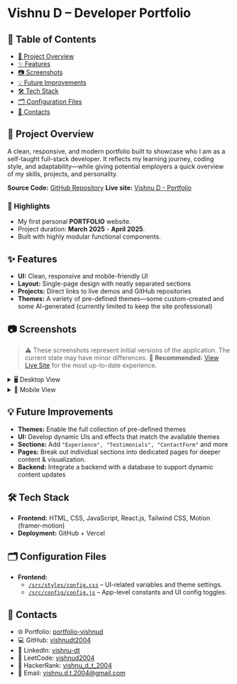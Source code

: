 # Vishnu D – Developer Portfolio

## 📑 Table of Contents

- [🚀 Project Overview](#-project-overview)
- [✨ Features](#-features)
- [📷 Screenshots](#-screenshots)
- [💡 Future Improvements](#-future-improvements)
- [🛠 Tech Stack](#-tech-stack)
- [🗂 Configuration Files](#-configuration-files)
- [🔗 Contacts](#-contacts)

## 🚀 Project Overview

A clean, responsive, and modern portfolio built to showcase who I am as a self-taught full-stack developer. It reflects my learning journey, coding style, and adaptability—while giving potential employers a quick overview of my skills, projects, and personality.

**Source Code:** [GitHub Repository](https://github.com/vishnudt2004/portfolio-vishnud)
**Live site:** [Vishnu D - Portfolio](https://portfolio-vishnud.vercel.app/)

### 🔹 Highlights

- My first personal **PORTFOLIO** website.
- Project duration: **March 2025** - **April 2025**.
- Built with highly modular functional components.

## ✨ Features

- **UI:** Clean, responsive and mobile-friendly UI
- **Layout:** Single-page design with neatly separated sections
- **Projects:** Direct links to live demos and GitHub repositories
- **Themes:** A variety of pre-defined themes—some custom-created and some AI-generated (currently limited to keep the site professional)

## 📷 Screenshots

> ⚠️ These screenshots represent initial versions of the application. The current state may have minor differences.
> 🔗 **Recommended:** [View Live Site](https://portfolio-vishnud.vercel.app) for the most up-to-date experience.

<details>
  <summary>🖥️ Desktop View</summary>

  ![Portfolio - Light](./screenshots/Desktop%20View/Portfolio%20-%20Vishnu%20D%20(Full,%20Light%20mode).png)

</details>

<details>
  <summary>📱 Mobile View</summary>

  ![Portfolio - Light](./screenshots/Mobile%20View/Portfolio%20-%20Vishnu%20D%20(Full,%20Light%20mode).png)

</details>

<!-- 🔎 Want to see more? → [View Full Screenshot Gallery](./screenshots/SCREENSHOTS.md) -->

## 💡 Future Improvements

- **Themes:** Enable the full collection of pre-defined themes
- **UI:** Develop dynamic UIs and effects that match the available themes
- **Sections:** Add `"Experience", "Testimonials", "ContactForm"` and more
- **Pages:** Break out individual sections into dedicated pages for deeper content & visualization.
- **Backend:** Integrate a backend with a database to support dynamic content updates

## 🛠️ Tech Stack

- **Frontend:** HTML, CSS, JavaScript, React.js, Tailwind CSS, Motion (framer-motion)
- **Deployment:** GitHub + Vercel

## 🗂 Configuration Files

- **Frontend:**
  - [`/src/styles/config.css`](src/styles/config.css) – UI-related variables and theme settings.
  - [`/src/config/config.js`](src/config/config.js) – App-level constants and UI config toggles.

## 🔗 Contacts

- 🌐 Portfolio: [portfolio-vishnud](https://portfolio-vishnud.vercel.app/)
- 💻 GitHub: [vishnudt2004](https://github.com/vishnudt2004)
- 🔗 LinkedIn: [vishnu-dt](https://www.linkedin.com/in/vishnu-dt)
- 🧠 LeetCode: [vishnud2004](https://leetcode.com/vishnud2004/)
- 🧠 HackerRank: [vishnu_d_t_2004](https://www.hackerrank.com/profile/vishnu_d_t_2004)
- 📧 Email: [vishnu.d.t.2004@gmail.com](mailto:vishnu.d.t.2004@gmail.com)

